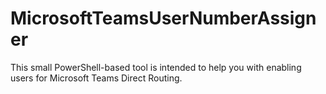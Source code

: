 # MicrosoftTeamsUserNumberAssigner
This small PowerShell-based tool is intended to help you with enabling users for Microsoft Teams Direct Routing.
